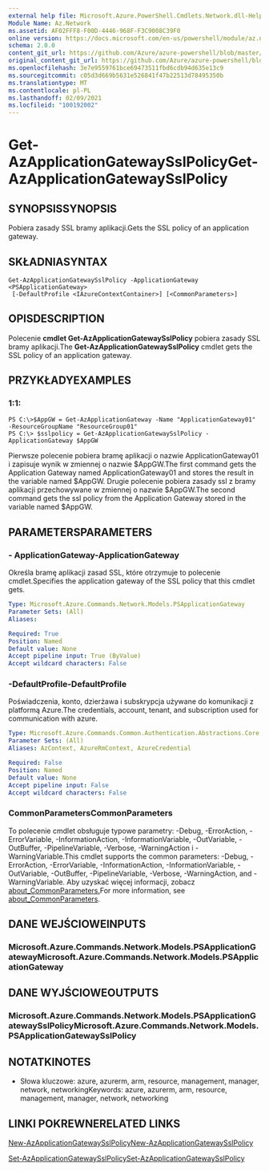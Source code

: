 ```yaml
---
external help file: Microsoft.Azure.PowerShell.Cmdlets.Network.dll-Help.xml
Module Name: Az.Network
ms.assetid: AF02FFF8-F00D-4446-968F-F3C9008C39F0
online version: https://docs.microsoft.com/en-us/powershell/module/az.network/get-azapplicationgatewaysslpolicy
schema: 2.0.0
content_git_url: https://github.com/Azure/azure-powershell/blob/master/src/Network/Network/help/Get-AzApplicationGatewaySslPolicy.md
original_content_git_url: https://github.com/Azure/azure-powershell/blob/master/src/Network/Network/help/Get-AzApplicationGatewaySslPolicy.md
ms.openlocfilehash: 3e7e9559761bce69473511fbd6cdb94d635e13c9
ms.sourcegitcommit: c05d3d669b5631e526841f47b22513d78495350b
ms.translationtype: MT
ms.contentlocale: pl-PL
ms.lasthandoff: 02/09/2021
ms.locfileid: "100192002"
---
```

# <span data-ttu-id="78392-101">Get-AzApplicationGatewaySslPolicy</span><span class="sxs-lookup"><span data-stu-id="78392-101">Get-AzApplicationGatewaySslPolicy</span></span>

## <span data-ttu-id="78392-102">SYNOPSIS</span><span class="sxs-lookup"><span data-stu-id="78392-102">SYNOPSIS</span></span>
<span data-ttu-id="78392-103">Pobiera zasady SSL bramy aplikacji.</span><span class="sxs-lookup"><span data-stu-id="78392-103">Gets the SSL policy of an application gateway.</span></span>

## <span data-ttu-id="78392-104">SKŁADNIA</span><span class="sxs-lookup"><span data-stu-id="78392-104">SYNTAX</span></span>

```
Get-AzApplicationGatewaySslPolicy -ApplicationGateway <PSApplicationGateway>
 [-DefaultProfile <IAzureContextContainer>] [<CommonParameters>]
```

## <span data-ttu-id="78392-105">OPIS</span><span class="sxs-lookup"><span data-stu-id="78392-105">DESCRIPTION</span></span>
<span data-ttu-id="78392-106">Polecenie **cmdlet Get-AzApplicationGatewaySslPolicy** pobiera zasady SSL bramy aplikacji.</span><span class="sxs-lookup"><span data-stu-id="78392-106">The **Get-AzApplicationGatewaySslPolicy** cmdlet gets the SSL policy of an application gateway.</span></span>

## <span data-ttu-id="78392-107">PRZYKŁADY</span><span class="sxs-lookup"><span data-stu-id="78392-107">EXAMPLES</span></span>

### <span data-ttu-id="78392-108">1:</span><span class="sxs-lookup"><span data-stu-id="78392-108">1:</span></span>
```
PS C:\>$AppGW = Get-AzApplicationGateway -Name "ApplicationGateway01" -ResourceGroupName "ResourceGroup01"
PS C:\> $sslpolicy = Get-AzApplicationGatewaySslPolicy -ApplicationGateway $AppGW
```

<span data-ttu-id="78392-109">Pierwsze polecenie pobiera bramę aplikacji o nazwie ApplicationGateway01 i zapisuje wynik w zmiennej o nazwie $AppGW.</span><span class="sxs-lookup"><span data-stu-id="78392-109">The first command gets the Application Gateway named ApplicationGateway01 and stores the result in the variable named $AppGW.</span></span>
<span data-ttu-id="78392-110">Drugie polecenie pobiera zasady ssl z bramy aplikacji przechowywane w zmiennej o nazwie $AppGW.</span><span class="sxs-lookup"><span data-stu-id="78392-110">The second command gets the ssl policy from the Application Gateway stored in the variable named $AppGW.</span></span>

## <span data-ttu-id="78392-111">PARAMETERS</span><span class="sxs-lookup"><span data-stu-id="78392-111">PARAMETERS</span></span>

### <span data-ttu-id="78392-112">- ApplicationGateway</span><span class="sxs-lookup"><span data-stu-id="78392-112">-ApplicationGateway</span></span>
<span data-ttu-id="78392-113">Określa bramę aplikacji zasad SSL, które otrzymuje to polecenie cmdlet.</span><span class="sxs-lookup"><span data-stu-id="78392-113">Specifies the application gateway of the SSL policy that this cmdlet gets.</span></span>

```yaml
Type: Microsoft.Azure.Commands.Network.Models.PSApplicationGateway
Parameter Sets: (All)
Aliases:

Required: True
Position: Named
Default value: None
Accept pipeline input: True (ByValue)
Accept wildcard characters: False
```

### <span data-ttu-id="78392-114">-DefaultProfile</span><span class="sxs-lookup"><span data-stu-id="78392-114">-DefaultProfile</span></span>
<span data-ttu-id="78392-115">Poświadczenia, konto, dzierżawa i subskrypcja używane do komunikacji z platformą Azure.</span><span class="sxs-lookup"><span data-stu-id="78392-115">The credentials, account, tenant, and subscription used for communication with azure.</span></span>

```yaml
Type: Microsoft.Azure.Commands.Common.Authentication.Abstractions.Core.IAzureContextContainer
Parameter Sets: (All)
Aliases: AzContext, AzureRmContext, AzureCredential

Required: False
Position: Named
Default value: None
Accept pipeline input: False
Accept wildcard characters: False
```

### <span data-ttu-id="78392-116">CommonParameters</span><span class="sxs-lookup"><span data-stu-id="78392-116">CommonParameters</span></span>
<span data-ttu-id="78392-117">To polecenie cmdlet obsługuje typowe parametry: -Debug, -ErrorAction, -ErrorVariable, -InformationAction, -InformationVariable, -OutVariable, -OutBuffer, -PipelineVariable, -Verbose, -WarningAction i -WarningVariable.</span><span class="sxs-lookup"><span data-stu-id="78392-117">This cmdlet supports the common parameters: -Debug, -ErrorAction, -ErrorVariable, -InformationAction, -InformationVariable, -OutVariable, -OutBuffer, -PipelineVariable, -Verbose, -WarningAction, and -WarningVariable.</span></span> <span data-ttu-id="78392-118">Aby uzyskać więcej informacji, zobacz [about_CommonParameters.](http://go.microsoft.com/fwlink/?LinkID=113216)</span><span class="sxs-lookup"><span data-stu-id="78392-118">For more information, see [about_CommonParameters](http://go.microsoft.com/fwlink/?LinkID=113216).</span></span>

## <span data-ttu-id="78392-119">DANE WEJŚCIOWE</span><span class="sxs-lookup"><span data-stu-id="78392-119">INPUTS</span></span>

### <span data-ttu-id="78392-120">Microsoft.Azure.Commands.Network.Models.PSApplicationGateway</span><span class="sxs-lookup"><span data-stu-id="78392-120">Microsoft.Azure.Commands.Network.Models.PSApplicationGateway</span></span>

## <span data-ttu-id="78392-121">DANE WYJŚCIOWE</span><span class="sxs-lookup"><span data-stu-id="78392-121">OUTPUTS</span></span>

### <span data-ttu-id="78392-122">Microsoft.Azure.Commands.Network.Models.PSApplicationGatewaySslPolicy</span><span class="sxs-lookup"><span data-stu-id="78392-122">Microsoft.Azure.Commands.Network.Models.PSApplicationGatewaySslPolicy</span></span>

## <span data-ttu-id="78392-123">NOTATKI</span><span class="sxs-lookup"><span data-stu-id="78392-123">NOTES</span></span>
* <span data-ttu-id="78392-124">Słowa kluczowe: azure, azurerm, arm, resource, management, manager, network, networking</span><span class="sxs-lookup"><span data-stu-id="78392-124">Keywords: azure, azurerm, arm, resource, management, manager, network, networking</span></span>

## <span data-ttu-id="78392-125">LINKI POKREWNE</span><span class="sxs-lookup"><span data-stu-id="78392-125">RELATED LINKS</span></span>

[<span data-ttu-id="78392-126">New-AzApplicationGatewaySslPolicy</span><span class="sxs-lookup"><span data-stu-id="78392-126">New-AzApplicationGatewaySslPolicy</span></span>](./New-AzApplicationGatewaySslPolicy.md)

[<span data-ttu-id="78392-127">Set-AzApplicationGatewaySslPolicy</span><span class="sxs-lookup"><span data-stu-id="78392-127">Set-AzApplicationGatewaySslPolicy</span></span>](./Set-AzApplicationGatewaySslPolicy.md)


